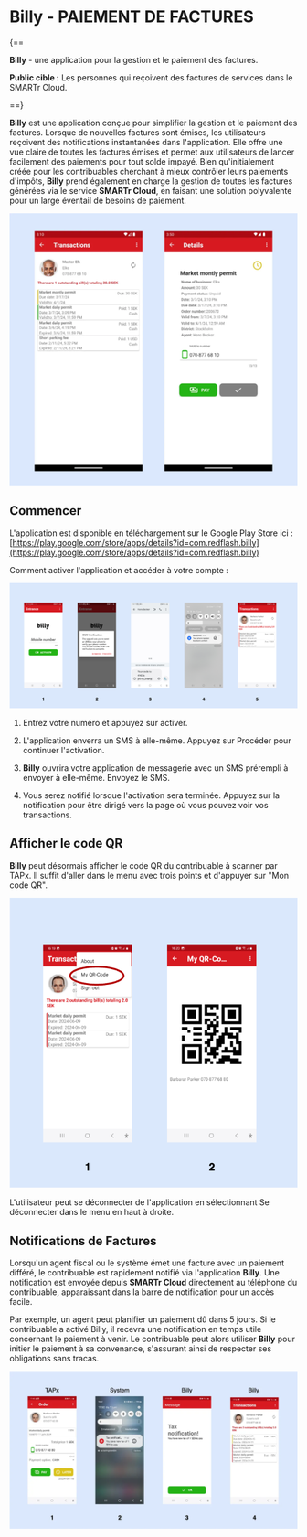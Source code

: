 # Billy - PAIEMENT DE FACTURES

{==

**Billy** - une application pour la gestion et le paiement des factures.

**Public cible :** Les personnes qui reçoivent des factures de services dans le SMARTr Cloud.

==}

**Billy** est une application conçue pour simplifier la gestion et le paiement des factures. Lorsque de nouvelles factures sont émises, les utilisateurs reçoivent des notifications instantanées dans l'application. Elle offre une vue claire de toutes les factures émises et permet aux utilisateurs de lancer facilement des paiements pour tout solde impayé. Bien qu'initialement créée pour les contribuables cherchant à mieux contrôler leurs paiements d'impôts, **Billy** prend également en charge la gestion de toutes les factures générées via le service **SMARTr Cloud**, en faisant une solution polyvalente pour un large éventail de besoins de paiement.

![](images2/transactions40.webp)

## Commencer

L'application est disponible en téléchargement sur le Google Play Store ici : [https://play.google.com/store/apps/details?id=com.redflash.billy](https://play.google.com/store/apps/details?id=com.redflash.billy)

Comment activer l'application et accéder à votre compte :

![](images2/image2.png)

1. Entrez votre numéro et appuyez sur activer.

2. L'application enverra un SMS à elle-même. Appuyez sur Procéder pour continuer l'activation.

3. **Billy** ouvrira votre application de messagerie avec un SMS prérempli à envoyer à elle-même. Envoyez le SMS.

4. Vous serez notifié lorsque l'activation sera terminée. Appuyez sur la notification pour être dirigé vers la page où vous pouvez voir vos transactions.

## Afficher le code QR

**Billy** peut désormais afficher le code QR du contribuable à scanner par TAPx. Il suffit d'aller dans le menu avec trois points et d'appuyer sur "Mon code QR".

![](images2/image3.png)

L'utilisateur peut se déconnecter de l'application en sélectionnant Se déconnecter dans le menu en haut à droite.

## Notifications de Factures

Lorsqu'un agent fiscal ou le système émet une facture avec un paiement différé, le contribuable est rapidement notifié via l'application **Billy**. Une notification est envoyée depuis **SMARTr Cloud** directement au téléphone du contribuable, apparaissant dans la barre de notification pour un accès facile.

Par exemple, un agent peut planifier un paiement dû dans 5 jours. Si le contribuable a activé Billy, il recevra une notification en temps utile concernant le paiement à venir. Le contribuable peut alors utiliser **Billy** pour initier le paiement à sa convenance, s'assurant ainsi de respecter ses obligations sans tracas.

![](images2/tax%20notification.webp)